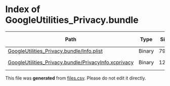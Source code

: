 # Index of GoogleUtilities_Privacy.bundle

| Path | Type | Size | Format | Language | DiE Info | Notes | Hash |
| --- | --- | --- | --- | --- | --- | --- | --- |
| [GoogleUtilities_Privacy.bundle/Info.plist](./GoogleUtilities_Privacy.bundle/Info.plist) | Binary | 794 |  |  |  |  | b94abdc7be735cccb3a429bc591a0b5a834c7a64268fa82b8b9f7fc89269912c |
| [GoogleUtilities_Privacy.bundle/PrivacyInfo.xcprivacy](./GoogleUtilities_Privacy.bundle/PrivacyInfo.xcprivacy) | Binary | 1289 | plain text[LF] | XML(1.0) |  |  | 8f164233c5d215fb06ceb8784934021dddd7d39a89d795e56ba5c832ab0fb3f7 |


This file was **generated** from [files.csv](../../../../../../../../../files.csv). Please do not edit it directly.
